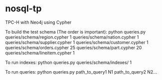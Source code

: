 nosql-tp
========

TPC-H with Neo4j using Cypher


To build the test schema (The order is important):
python queries.py queries/schema/region.cypher 1 queries/schema/nation.cypher 1 queries/schema/supplier.cypher 1 queries/schema/customer.cypher 1 queries/schema/orders.cypher 25 queries/schema/part.cypher 20 queries/schema/lineitem.cypher 1

To run indexes:
python queries.py queries/schema/indexes/ 1

To run queries:
python queries.py path_to_query1 N1 path_to_query2 N2...




